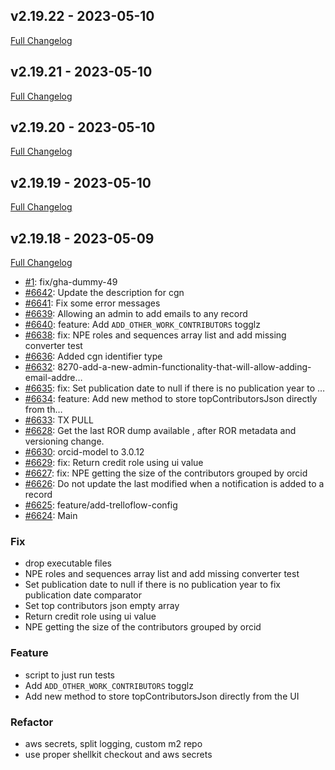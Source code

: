 ## v2.19.22 - 2023-05-10
[Full Changelog](https://github.com/ORCID-dev/ORCID_DEV-Source/compare/v2.19.21...v2.19.22)


## v2.19.21 - 2023-05-10
[Full Changelog](https://github.com/ORCID-dev/ORCID_DEV-Source/compare/v2.19.20...v2.19.21)


## v2.19.20 - 2023-05-10
[Full Changelog](https://github.com/ORCID-dev/ORCID_DEV-Source/compare/v2.19.19...v2.19.20)


## v2.19.19 - 2023-05-10
[Full Changelog](https://github.com/ORCID-dev/ORCID_DEV-Source/compare/v2.19.18...v2.19.19)


## v2.19.18 - 2023-05-09
[Full Changelog](https://github.com/ORCID-dev/ORCID_DEV-Source/compare/v2.19.17...v2.19.18)

- [#1](https://github.com/ORCID-dev/ORCID_DEV-Source/pull/1): fix/gha-dummy-49
- [#6642](https://github.com/ORCID-dev/ORCID_DEV-Source/pull/6642): Update the description for cgn
- [#6641](https://github.com/ORCID-dev/ORCID_DEV-Source/pull/6641): Fix some error messages
- [#6639](https://github.com/ORCID-dev/ORCID_DEV-Source/pull/6639): Allowing an admin to add emails to any record
- [#6640](https://github.com/ORCID-dev/ORCID_DEV-Source/pull/6640): feature: Add `ADD_OTHER_WORK_CONTRIBUTORS` togglz
- [#6638](https://github.com/ORCID-dev/ORCID_DEV-Source/pull/6638): fix: NPE roles and sequences array list and add missing converter test
- [#6636](https://github.com/ORCID-dev/ORCID_DEV-Source/pull/6636): Added cgn identifier type
- [#6632](https://github.com/ORCID-dev/ORCID_DEV-Source/pull/6632): 8270-add-a-new-admin-functionality-that-will-allow-adding-email-addre…
- [#6635](https://github.com/ORCID-dev/ORCID_DEV-Source/pull/6635): fix: Set publication date to null if there is no publication year to …
- [#6634](https://github.com/ORCID-dev/ORCID_DEV-Source/pull/6634): feature: Add new method to store topContributorsJson directly from th…
- [#6633](https://github.com/ORCID-dev/ORCID_DEV-Source/pull/6633): TX PULL
- [#6628](https://github.com/ORCID-dev/ORCID_DEV-Source/pull/6628): Get the last ROR dump available , after ROR metadata and versioning change.
- [#6630](https://github.com/ORCID-dev/ORCID_DEV-Source/pull/6630): orcid-model to 3.0.12
- [#6629](https://github.com/ORCID-dev/ORCID_DEV-Source/pull/6629): fix: Return credit role using ui value
- [#6627](https://github.com/ORCID-dev/ORCID_DEV-Source/pull/6627): fix: NPE getting the size of the contributors grouped by orcid
- [#6626](https://github.com/ORCID-dev/ORCID_DEV-Source/pull/6626): Do not update the last modified when a notification is added to a record
- [#6625](https://github.com/ORCID-dev/ORCID_DEV-Source/pull/6625): feature/add-trelloflow-config
- [#6624](https://github.com/ORCID-dev/ORCID_DEV-Source/pull/6624): Main

### Fix

-  drop executable files
-  NPE roles and sequences array list and add missing converter test
-  Set publication date to null if there is no publication year to fix publication date comparator
-  Set top contributors json empty array
-  Return credit role using ui value
-  NPE getting the size of the contributors grouped by orcid

### Feature

-  script to just run tests
-  Add `ADD_OTHER_WORK_CONTRIBUTORS` togglz
-  Add new method to store topContributorsJson directly from the UI

### Refactor

-  aws secrets, split logging, custom m2 repo
-  use proper shellkit checkout and aws secrets

